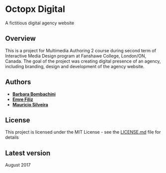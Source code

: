 # Octopx Digital

A fictitious digital agency website

## Overview

This is a project for Multimedia Authoring 2 course during second term of Interactive Media Design program at Fanshawe College, London/ON, Canada. The goal of the project was creating digital presence of an agency, including branding, design and development of the agency website.

## Authors

* [**Barbara Bombachini**](https://github.com/bbombachini)
* [**Emre Filiz**](https://github.com/emrefiliz)
* [**Mauricio Silveira**](https://github.com/maursilveira)

## License

This project is licensed under the MIT License - see the [LICENSE.md](LICENSE.md) file for details

## Latest version

August 2017

